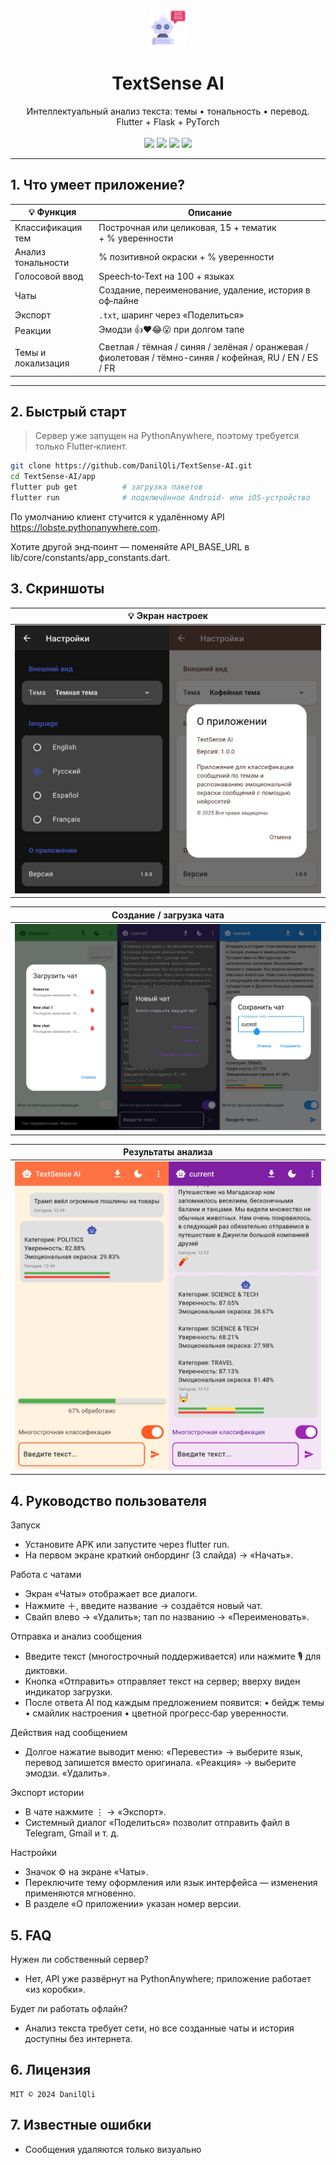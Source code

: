 <p align="center">
  <img src="img/logo.png" height="60" alt="TextSense AI logo">
</p>

<h1 align="center">TextSense AI</h1>
<p align="center">
Интеллектуальный анализ текста: темы • тональность • перевод.  
Flutter + Flask + PyTorch
<br><br>
<img src="https://img.shields.io/badge/Flutter-3.19-blue?logo=flutter">
<img src="https://img.shields.io/badge/Dart-2.19-blue?logo=dart">
<img src="https://img.shields.io/badge/Python-3.11-yellow?logo=python">
<img src="https://img.shields.io/badge/License-MIT-green">
</p>

---

## 1. Что умеет приложение?

| 💡 Функция         | Описание                                                                                                |
|--------------------|---------------------------------------------------------------------------------------------------------|
| Классификация тем  | Построчная или целиковая, 15 + тематик + % уверенности                                                  |
| Анализ тональности | % позитивной окраски + % уверенности                                                                    |
| Голосовой ввод     | Speech‑to‑Text на 100 + языках                                                                          |
| Чаты               | Создание, переименование, удаление, история в оф‑лайне                                                  |
| Экспорт            | `.txt`, шаринг через «Поделиться»                                                                       |
| Реакции            | Эмодзи 👍❤️😂😮 при долгом тапе                                                                         |
| Темы и локализация | Светлая / тёмная / синяя / зелёная / оранжевая / фиолетовая / тёмно-синяя / кофейная, RU / EN / ES / FR |

---

## 2. Быстрый старт

> Сервер уже запущен на PythonAnywhere, поэтому требуется только Flutter‑клиент.

```bash
git clone https://github.com/DanilQli/TextSense-AI.git
cd TextSense-AI/app
flutter pub get          # загрузка пакетов
flutter run              # подключённое Android‑ или iOS‑устройство
```
По умолчанию клиент стучится к удалённому API https://lobste.pythonanywhere.com.

Хотите другой энд‑поинт — поменяйте API_BASE_URL в lib/core/constants/app_constants.dart.

## 3. Скриншоты

| 💡 Экран настроек     |
|-----------------------|
| <img src="img/1.png"> |
		
| Создание / загрузка чата | 
|--------------------------|
| <img src="img/2.png">    | 

| Результаты анализа    |
|-----------------------|
| <img src="img/3.png"> |


## 4. Руководство пользователя

Запуск

- Установите APK или запустите через flutter run.
- На первом экране краткий онбординг (3 слайда) → «Начать».

Работа с чатами
- Экран «Чаты» отображает все диалоги.
- Нажмите ＋, введите название → создаётся новый чат.
- Свайп влево → «Удалить»; тап по названию → «Переименовать».

Отправка и анализ сообщения
- Введите текст (многострочный поддерживается) или нажмите 🎙 для диктовки.
- Кнопка «Отправить» отправляет текст на сервер; вверху виден индикатор загрузки.
- После ответа AI под каждым предложением появится:
• бейдж темы • смайлик настроения • цветной прогресс‑бар уверенности.

Действия над сообщением
- Долгое нажатие выводит меню:
«Перевести» → выберите язык, перевод запишется вместо оригинала.
«Реакция» → выберите эмодзи.
«Удалить».

Экспорт истории
- В чате нажмите ⋮ → «Экспорт».
- Системный диалог «Поделиться» позволит отправить файл в Telegram, Gmail и т. д.

Настройки
- Значок ⚙ на экране «Чаты».
- Переключите тему оформления или язык интерфейса — изменения применяются мгновенно.
- В разделе «О приложении» указан номер версии.

## 5. FAQ

Нужен ли собственный сервер?
*  Нет, API уже развёрнут на PythonAnywhere; приложение работает «из коробки».

Будет ли работать офлайн?
* Анализ текста требует сети, но все созданные чаты и история доступны без интернета.


## 6. Лицензия
```
MIT © 2024 DanilQli
```


## 7. Известные ошибки
* Сообщения удаляются только визуально